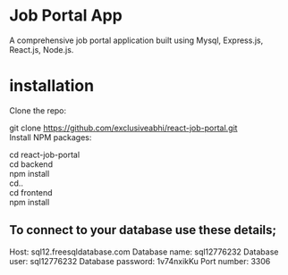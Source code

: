 # Job Portal App 
A comprehensive job portal application built using Mysql, Express.js, React.js, Node.js.

# installation  
Clone the repo:  

git clone https://github.com/exclusiveabhi/react-job-portal.git  
Install NPM packages:  

cd react-job-portal  
cd backend  
npm install  
cd..  
cd frontend  
npm install  


## To connect to your database use these details;
Host: sql12.freesqldatabase.com
Database name: sql12776232
Database user: sql12776232
Database password: 1v74nxikKu
Port number: 3306



